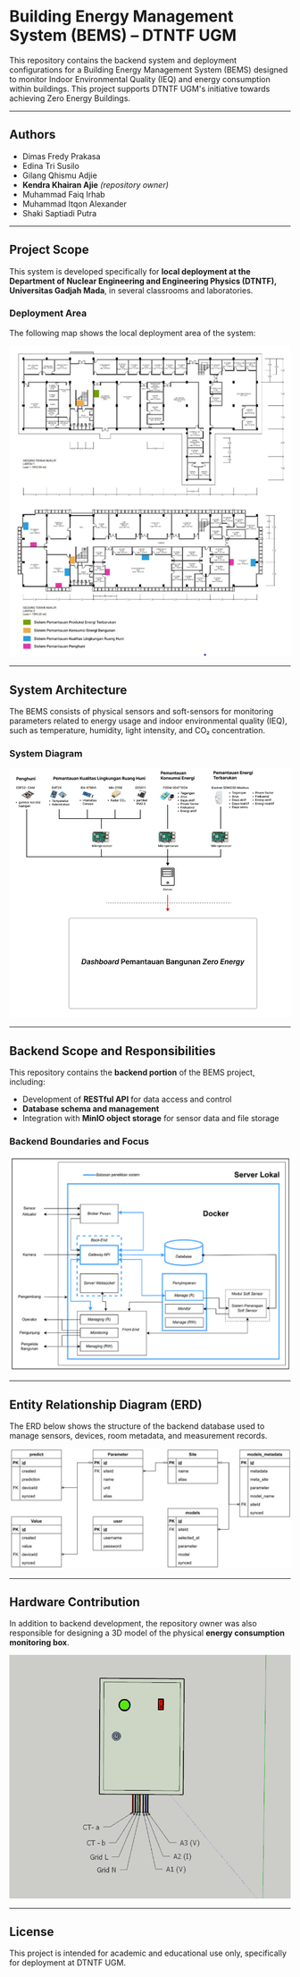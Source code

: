 # Building Energy Management System (BEMS) – DTNTF UGM

This repository contains the backend system and deployment configurations for a Building Energy Management System (BEMS) designed to monitor Indoor Environmental Quality (IEQ) and energy consumption within buildings. This project supports DTNTF UGM's initiative towards achieving Zero Energy Buildings.

---

## Authors

- Dimas Fredy Prakasa  
- Edina Tri Susilo  
- Gilang Qhismu Adjie
- **Kendra Khairan Ajie** *(repository owner)*
- Muhammad Faiq Irhab  
- Muhammad Itqon Alexander  
- Shaki Saptiadi Putra

---

## Project Scope

This system is developed specifically for **local deployment at the Department of Nuclear Engineering and Engineering Physics (DTNTF), Universitas Gadjah Mada**, in several classrooms and laboratories.

### Deployment Area

The following map shows the local deployment area of the system:

![Penempatan Sistem](assets/penempatan-sistem.png)

---

## System Architecture

The BEMS consists of physical sensors and soft-sensors for monitoring parameters related to energy usage and indoor environmental quality (IEQ), such as temperature, humidity, light intensity, and CO₂ concentration.

### System Diagram

![Skema Sistem](assets/skema-sistem.png)

---

## Backend Scope and Responsibilities

This repository contains the **backend portion** of the BEMS project, including:

- Development of **RESTful API** for data access and control
- **Database schema and management**
- Integration with **MinIO object storage** for sensor data and file storage

### Backend Boundaries and Focus

![Batasan Sistem](assets/batasan-sistem.png)

---

## Entity Relationship Diagram (ERD)

The ERD below shows the structure of the backend database used to manage sensors, devices, room metadata, and measurement records.

![ERD Sistem](assets/erd-sistem.png)

---

## Hardware Contribution

In addition to backend development, the repository owner was also responsible for designing a 3D model of the physical **energy consumption monitoring box**.

![3D Box Design](assets/gambar-3d.png)

---

## License

This project is intended for academic and educational use only, specifically for deployment at DTNTF UGM.
